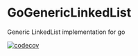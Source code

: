 # GoGenericLinkedList
Generic LinkedList implementation for go 

[![codecov](https://codecov.io/gh/vanyabeat/GoGenericLinkedList/graph/badge.svg?token=6MXG5KLBGF)](https://codecov.io/gh/vanyabeat/GoGenericLinkedList)